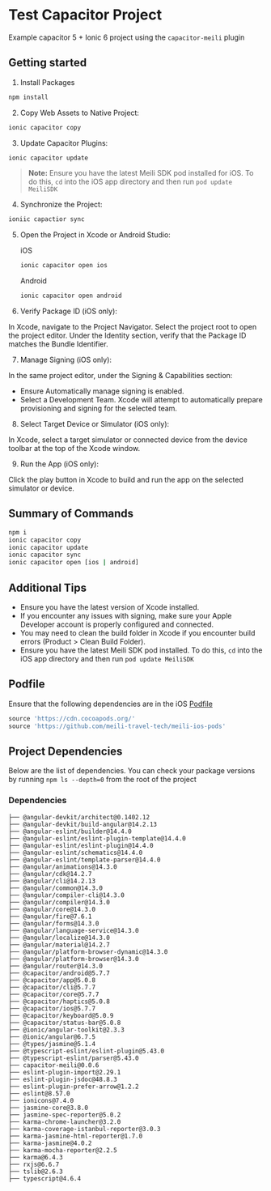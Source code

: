 # Test Capacitor Project

Example capacitor 5 + Ionic 6 project using the `capacitor-meili` plugin

## Getting started

1. Install Packages

```bash
npm install
```

2. Copy Web Assets to Native Project:

```bash
ionic capacitor copy
```

3. Update Capacitor Plugins:

```bash
ionic capacitor update
```

> **Note:** Ensure you have the latest Meili SDK pod installed for iOS. To do this, `cd` into the iOS app directory and then run `pod update MeiliSDK`


4. Synchronize the Project:

```bash
ioniic capactior sync
```

5. Open the Project in Xcode or Android Studio:

    iOS

    ```bash
    ionic capacitor open ios
    ```

    Android

    ```bash
    ionic capacitor open android
    ```

6. Verify Package ID (iOS only):

In Xcode, navigate to the Project Navigator. Select the project root to open the project editor. Under the Identity section, verify that the Package ID matches the Bundle Identifier.

7. Manage Signing (iOS only):

In the same project editor, under the Signing & Capabilities section:
- Ensure Automatically manage signing is enabled.
- Select a Development Team. Xcode will attempt to automatically prepare provisioning and signing for the selected team.

8. Select Target Device or Simulator (iOS only):

In Xcode, select a target simulator or connected device from the device toolbar at the top of the Xcode window.

9. Run the App (iOS only):

Click the play button in Xcode to build and run the app on the selected simulator or device.

## Summary of Commands

```bash
npm i
ionic capacitor copy
ionic capacitor update
ionic capacitor sync
ionic capacitor open [ios | android]
```

## Additional Tips

- Ensure you have the latest version of Xcode installed.
- If you encounter any issues with signing, make sure your Apple Developer account is properly configured and connected.
- You may need to clean the build folder in Xcode if you encounter build errors (Product > Clean Build Folder).
- Ensure you have the latest Meili SDK pod installed. To do this, `cd` into the iOS app directory and then run `pod update MeiliSDK`

## Podfile

Ensure that the following dependencies are in the iOS [Podfile](ios/App/Podfile)

```ruby
source 'https://cdn.cocoapods.org/'
source 'https://github.com/meili-travel-tech/meili-ios-pods'
```

## Project Dependencies

Below are the list of dependencies. You can check your package versions by running `npm ls --depth=0` from the root of the project

### Dependencies

```text
├── @angular-devkit/architect@0.1402.12
├── @angular-devkit/build-angular@14.2.13
├── @angular-eslint/builder@14.4.0
├── @angular-eslint/eslint-plugin-template@14.4.0
├── @angular-eslint/eslint-plugin@14.4.0
├── @angular-eslint/schematics@14.4.0
├── @angular-eslint/template-parser@14.4.0
├── @angular/animations@14.3.0
├── @angular/cdk@14.2.7
├── @angular/cli@14.2.13
├── @angular/common@14.3.0
├── @angular/compiler-cli@14.3.0
├── @angular/compiler@14.3.0
├── @angular/core@14.3.0
├── @angular/fire@7.6.1
├── @angular/forms@14.3.0
├── @angular/language-service@14.3.0
├── @angular/localize@14.3.0
├── @angular/material@14.2.7
├── @angular/platform-browser-dynamic@14.3.0
├── @angular/platform-browser@14.3.0
├── @angular/router@14.3.0
├── @capacitor/android@5.7.7
├── @capacitor/app@5.0.8
├── @capacitor/cli@5.7.7
├── @capacitor/core@5.7.7
├── @capacitor/haptics@5.0.8
├── @capacitor/ios@5.7.7
├── @capacitor/keyboard@5.0.9
├── @capacitor/status-bar@5.0.8
├── @ionic/angular-toolkit@2.3.3
├── @ionic/angular@6.7.5
├── @types/jasmine@5.1.4
├── @typescript-eslint/eslint-plugin@5.43.0
├── @typescript-eslint/parser@5.43.0
├── capacitor-meili@0.0.6
├── eslint-plugin-import@2.29.1
├── eslint-plugin-jsdoc@48.8.3
├── eslint-plugin-prefer-arrow@1.2.2
├── eslint@8.57.0
├── ionicons@7.4.0
├── jasmine-core@3.8.0
├── jasmine-spec-reporter@5.0.2
├── karma-chrome-launcher@3.2.0
├── karma-coverage-istanbul-reporter@3.0.3
├── karma-jasmine-html-reporter@1.7.0
├── karma-jasmine@4.0.2
├── karma-mocha-reporter@2.2.5
├── karma@6.4.3
├── rxjs@6.6.7
├── tslib@2.6.3
├── typescript@4.6.4
```
